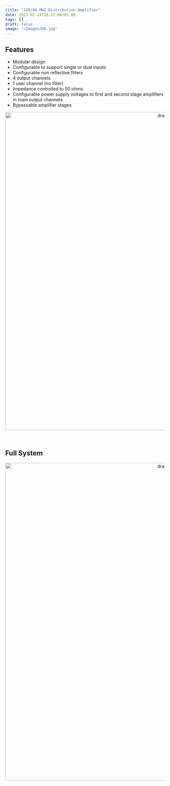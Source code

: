 ```yaml
---
title: "220/80 MHZ Distribution Amplifier"
date: 2021-02-24T16:21:08+01:00
tags: []
draft: false
image: "/Images/DA.jpg"
---
```


## Features 

* Modular design 
* Configurable to support single or dual inputs
* Configurable non reflective filters
* 4 output channels
* 1 user channel (no filter)
* Impedance controlled to 50 ohms 
* Configurable power supply voltages to first and second stage amplifiers in main output channels
* Bypassable amplifier stages

<p align="center"> 
<img src="/Images/DA_Board.jpg" alt="drawing" width="1000"/>
</p>
<br>

## Full System

<p align="center"> 
<img src="/Images/DA_Full.jpg" alt="drawing" width="1000"/>
</p>
<br>

